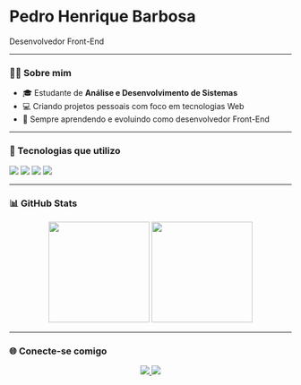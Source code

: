 <h1 align="left">Pedro Henrique Barbosa</h1>
<p align="left">Desenvolvedor Front-End </p>

---

### 👨‍💻 Sobre mim

- 🎓 Estudante de **Análise e Desenvolvimento de Sistemas**
- 💻 Criando projetos pessoais com foco em tecnologias Web
- 🧠 Sempre aprendendo e evoluindo como desenvolvedor Front-End

---

### 🚀 Tecnologias que utilizo

<div align="left">
  <img src="https://img.shields.io/badge/HTML5-E34F26?style=for-the-badge&logo=html5&logoColor=fff" />
  <img src="https://img.shields.io/badge/CSS3-1572B6?style=for-the-badge&logo=css3&logoColor=fff" />
  <img src="https://img.shields.io/badge/JavaScript-F7DF1E?style=for-the-badge&logo=javascript&logoColor=000" />
  <img src="https://img.shields.io/badge/React-20232A?style=for-the-badge&logo=react&logoColor=61DAFB" />
</div>

---

### 📊 GitHub Stats

<div align="center">
  <img height="180em" src="https://github-readme-stats.vercel.app/api?username=eupedrobarbosa03&show_icons=true&theme=default&include_all_commits=true&count_private=true" />
  <img height="180em" src="https://github-readme-stats.vercel.app/api/top-langs/?username=eupedrobarbosa03&layout=compact&theme=default" />
</div>

---

### 🌐 Conecte-se comigo

<p align="center">
  <a href="https://github.com/eupedrobarbosa03" target="_blank">
    <img src="https://img.shields.io/badge/GitHub-000?style=for-the-badge&logo=github&logoColor=fff" />
  </a>
  <a href="https://www.linkedin.com/in/eupedrobarbosa/" target="_blank">
    <img src="https://img.shields.io/badge/LinkedIn-0A66C2?style=for-the-badge&logo=linkedin&logoColor=fff" />
  </a>
</p>
